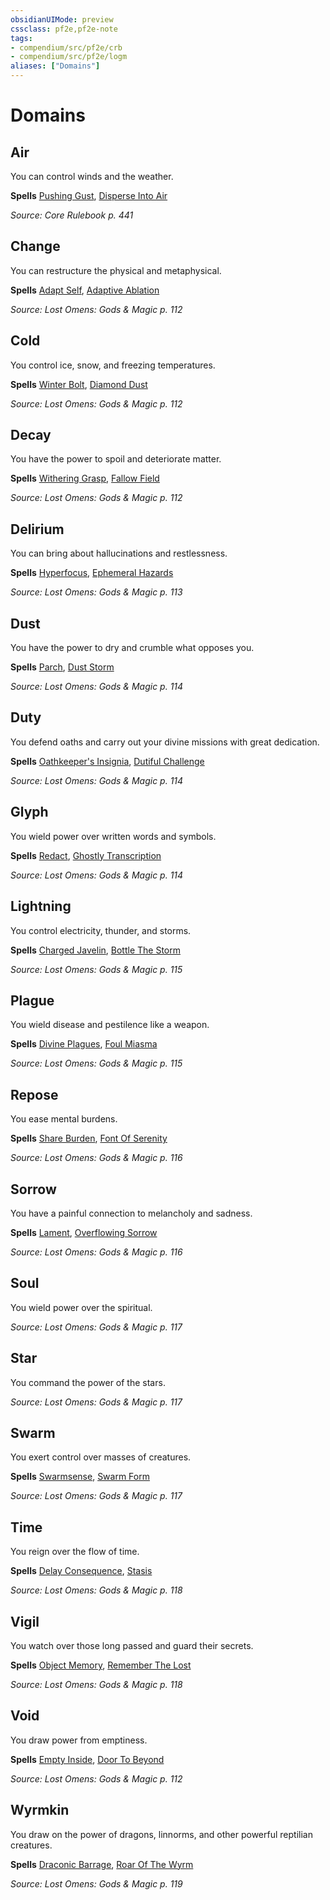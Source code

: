 ```yaml
---
obsidianUIMode: preview
cssclass: pf2e,pf2e-note
tags:
- compendium/src/pf2e/crb
- compendium/src/pf2e/logm
aliases: ["Domains"]
---
```

# Domains  


## Air

You can control winds and the weather.

**Spells** [Pushing Gust](pushing-gust.md), [Disperse Into Air](disperse-into-air.md)

_Source: Core Rulebook p. 441_

## Change

You can restructure the physical and metaphysical.

**Spells** [Adapt Self](adapt-self-logm.md), [Adaptive Ablation](adaptive-ablation-logm.md)

_Source: Lost Omens: Gods & Magic p. 112_

## Cold

You control ice, snow, and freezing temperatures.

**Spells** [Winter Bolt](winter-bolt-logm.md), [Diamond Dust](diamond-dust-logm.md)

_Source: Lost Omens: Gods & Magic p. 112_

## Decay

You have the power to spoil and deteriorate matter.

**Spells** [Withering Grasp](withering-grasp-logm.md), [Fallow Field](fallow-field-logm.md)

_Source: Lost Omens: Gods & Magic p. 112_

## Delirium

You can bring about hallucinations and restlessness.

**Spells** [Hyperfocus](hyperfocus-logm.md), [Ephemeral Hazards](ephemeral-hazards-logm.md)

_Source: Lost Omens: Gods & Magic p. 113_

## Dust

You have the power to dry and crumble what opposes you.

**Spells** [Parch](parch-logm.md), [Dust Storm](dust-storm-logm.md)

_Source: Lost Omens: Gods & Magic p. 114_

## Duty

You defend oaths and carry out your divine missions with great dedication.

**Spells** [Oathkeeper's Insignia](oathkeepers-insignia-logm.md), [Dutiful Challenge](dutiful-challenge-logm.md)

_Source: Lost Omens: Gods & Magic p. 114_

## Glyph

You wield power over written words and symbols.

**Spells** [Redact](redact-logm.md), [Ghostly Transcription](ghostly-transcription-logm.md)

_Source: Lost Omens: Gods & Magic p. 114_

## Lightning

You control electricity, thunder, and storms.

**Spells** [Charged Javelin](charged-javelin-logm.md), [Bottle The Storm](bottle-the-storm-logm.md)

_Source: Lost Omens: Gods & Magic p. 115_

## Plague

You wield disease and pestilence like a weapon.

**Spells** [Divine Plagues](divine-plagues-logm.md), [Foul Miasma](foul-miasma-logm.md)

_Source: Lost Omens: Gods & Magic p. 115_

## Repose

You ease mental burdens.

**Spells** [Share Burden](share-burden-logm.md), [Font Of Serenity](font-of-serenity-logm.md)

_Source: Lost Omens: Gods & Magic p. 116_

## Sorrow

You have a painful connection to melancholy and sadness.

**Spells** [Lament](lament-logm.md), [Overflowing Sorrow](overflowing-sorrow-logm.md)

_Source: Lost Omens: Gods & Magic p. 116_

## Soul

You wield power over the spiritual.

_Source: Lost Omens: Gods & Magic p. 117_

## Star

You command the power of the stars.

_Source: Lost Omens: Gods & Magic p. 117_

## Swarm

You exert control over masses of creatures.

**Spells** [Swarmsense](swarmsense-logm.md), [Swarm Form](swarm-form-logm.md)

_Source: Lost Omens: Gods & Magic p. 117_

## Time

You reign over the flow of time.

**Spells** [Delay Consequence](delay-consequence-logm.md), [Stasis](stasis-logm.md)

_Source: Lost Omens: Gods & Magic p. 118_

## Vigil

You watch over those long passed and guard their secrets.

**Spells** [Object Memory](object-memory-logm.md), [Remember The Lost](remember-the-lost-logm.md)

_Source: Lost Omens: Gods & Magic p. 118_

## Void

You draw power from emptiness.

**Spells** [Empty Inside](empty-inside-logm.md), [Door To Beyond](door-to-beyond-logm.md)

_Source: Lost Omens: Gods & Magic p. 112_

## Wyrmkin

You draw on the power of dragons, linnorms, and other powerful reptilian creatures.

**Spells** [Draconic Barrage](draconic-barrage-logm.md), [Roar Of The Wyrm](roar-of-the-wyrm-logm.md)

_Source: Lost Omens: Gods & Magic p. 119_